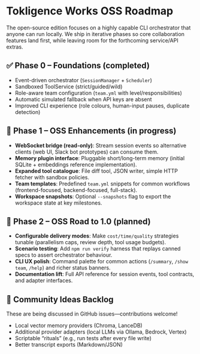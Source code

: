 # Tokligence Works OSS Roadmap

The open-source edition focuses on a highly capable CLI orchestrator that anyone can run locally. We ship in iterative phases so core collaboration features land first, while leaving room for the forthcoming service/API extras.

## ✅ Phase 0 – Foundations (completed)
- Event-driven orchestrator (`SessionManager` + `Scheduler`)
- Sandboxed ToolService (strict/guided/wild)
- Role-aware team configuration (`team.yml` with level/responsibilities)
- Automatic simulated fallback when API keys are absent
- Improved CLI experience (role colours, human-input pauses, duplicate detection)

## 🚧 Phase 1 – OSS Enhancements (in progress)
- **WebSocket bridge (read-only)**: Stream session events so alternative clients (web UI, Slack bot prototypes) can consume them.
- **Memory plugin interface**: Pluggable short/long-term memory (initial SQLite + embeddings reference implementation).
- **Expanded tool catalogue**: File diff tool, JSON writer, simple HTTP fetcher with sandbox policies.
- **Team templates**: Predefined `team.yml` snippets for common workflows (frontend-focused, backend-focused, full-stack).
- **Workspace snapshots**: Optional `--snapshots` flag to export the workspace state at key milestones.

## 🔭 Phase 2 – OSS Road to 1.0 (planned)
- **Configurable delivery modes**: Make `cost/time/quality` strategies tunable (parallelism caps, review depth, tool usage budgets).
- **Scenario testing**: Add `npm run verify` harness that replays canned specs to assert orchestrator behaviour.
- **CLI UX polish**: Command palette for common actions (`/summary`, `/show team`, `/help`) and richer status banners.
- **Documentation lift**: Full API reference for session events, tool contracts, and adapter interfaces.

## 🧪 Community Ideas Backlog
These are being discussed in GitHub issues—contributions welcome!
- Local vector memory providers (Chroma, LanceDB)
- Additional provider adapters (local LLMs via Ollama, Bedrock, Vertex)
- Scriptable “rituals” (e.g., run tests after every file write)
- Better transcript exports (Markdown/JSON)



